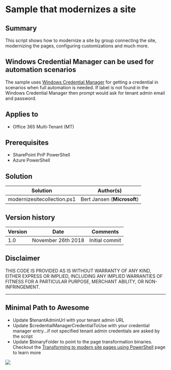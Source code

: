 # Sample that modernizes a site

## Summary

This script shows how to modernize a site by group connecting the site, modernizing the pages, configuring customizations and much more.

## Windows Credential Manager can be used for automation scenarios

The sample uses [Windows Credential Manager](https://github.com/SharePoint/PnP-PowerShell/wiki/How-to-use-the-Windows-Credential-Manager-to-ease-authentication-with-PnP-PowerShell) for getting a credential in scenarios when full automation is needed. If label is not found in the Windows Credential Manager then prompt would ask for tenant admin email and password.

## Applies to

- Office 365 Multi-Tenant (MT)

## Prerequisites

- SharePoint PnP PowerShell
- Azure PowerShell

## Solution

Solution|Author(s)
--------|---------
modernizesitecollection.ps1 | Bert Jansen (**Microsoft**)

## Version history

Version|Date|Comments
-------|----|--------
1.0 | November 26th 2018 | Initial commit

## Disclaimer

THIS CODE IS PROVIDED AS IS WITHOUT WARRANTY OF ANY KIND, EITHER EXPRESS OR IMPLIED, INCLUDING ANY IMPLIED WARRANTIES OF FITNESS FOR A PARTICULAR PURPOSE, MERCHANT ABILITY, OR NON-INFRINGEMENT.

---

## Minimal Path to Awesome

- Update $tenantAdminUrl with your tenant admin URL
- Update $credentialManagerCredentialToUse with your credential manager entry...if not specified tenant admin credentials are asked by the script
- Update $binaryFolder to point to the page transformation binaries. Checkout the [Transforming to modern site pages using PowerShell](https://docs.microsoft.com/en-us/sharepoint/dev/transform/modernize-userinterface-site-pages-powershell) page to learn more

<img src="https://telemetry.sharepointpnp.com/sp-dev-modernization/scripts/modernizesitecollection" />
